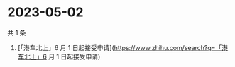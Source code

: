 # 2023-05-02

共 1 条

<!-- BEGIN -->
<!-- 最后更新时间 Tue May 02 2023 07:13:22 GMT+0800 (China Standard Time) -->

1. [「港车北上」6 月 1
   日起接受申请](https://www.zhihu.com/search?q=「港车北上」6 月 1 日起接受申请)

<!-- END -->

